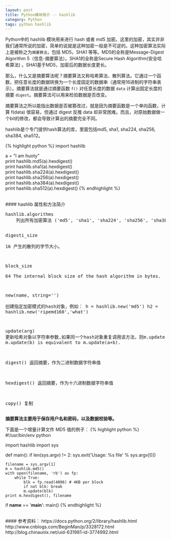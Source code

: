 ```yaml
---
layout: post
title: Python模块简介 -- hashlib
category: Python
tags: python hashlib
---
```


Python中的 hashlib 模块用来进行 hash 或者 md5 加密。这里的加密，其实并非我们通常所说的加密，简单的说就是这种加密一般是不可逆的。这种加密算法实际上是被称之为`摘要算法`，包括 MD5，SHA1 等等。MD5的全称是Message-Digest Algorithm 5（信息-摘要算法）。SHA1的全称是Secure Hash Algorithm(安全哈希算法) 。SHA1基于MD5，加密后的数据长度更长。

那么，什么又是摘要算法呢？摘要算法又称哈希算法、散列算法。它通过一个函数，把任意长度的数据转换为一个长度固定的数据串（通常用16进制的字符串表示）。摘要算法就是通过摘要函数 `f()` 对任意长度的数据 `data` 计算出固定长度的摘要 `digest`。摘要算法可以用来检验数据是否改变。

摘要算法之所以能指出数据是否被篡改过，就是因为摘要函数是一个单向函数，计算 f(data) 很容易，但通过 digest 反推 data 却非常困难。而且，对原始数据做一个bit的修改，都会导致计算出的摘要完全不同。

hashlib是个专门提供hash算法的库，里面包括md5, sha1, sha224, sha256, sha384, sha512。

{% highlight python %}
import hashlib

a = "I am huoty"  
print hashlib.md5(a).hexdigest()  
print hashlib.sha1(a).hexdigest()  
print hashlib.sha224(a).hexdigest()  
print hashlib.sha256(a).hexdigest()  
print hashlib.sha384(a).hexdigest()  
print hashlib.sha512(a).hexdigest()
{% endhighlight %}

<br/>
#### hashlib 属性和方法简介

<div class="hblock"><pre>
hashlib.algorithms    
    列出所有加密算法 ('md5', 'sha1', 'sha224', 'sha256', 'sha384', 'sha512')

digesti_size    
    16 产生的散列的字节大小。

block_size    
    64 The internal block size of the hash algorithm in bytes.

new(name, string='')  
    创建指定加密模式的hash对象，例如：
h = hashlib.new('md5')
h2 = hashlib.new('ripemd160','what')

update(arg)
    更新哈希对象以字符串参数,如果同一个hash对象重复调用该方法，则m.update(a); m.update(b) is equivalent to m.update(a+b).

digest()
    返回摘要，作为二进制数据字符串值

hexdigest()
    返回摘要，作为十六进制数据字符串值

copy()
    复制
</pre></div>

**摘要算法主要用于保存用户名和密码，以及数据校验等。**

下面是一个增量计算文件 MD5 值的例子：
{% highlight python %}
#!/usr/bin/env python

import hashlib
import sys

def main():
    if len(sys.argv) != 2:
        sys.exit('Usage: %s file' % sys.argv[0])

    filename = sys.argv[1]
    m = hashlib.md5()
    with open(filename, 'rb') as fp:
        while True:
            blk = fp.read(4096) # 4KB per block
            if not blk: break
            m.update(blk)
    print m.hexdigest(), filename

if __name__ == '__main__':
    main()
{% endhighlight %}

<br/>
#### 参考资料：
https://docs.python.org/2/library/hashlib.html<br/>
http://www.cnblogs.com/BeginMan/p/3328172.html<br/>
http://blog.chinaunix.net/uid-631981-id-3774992.html<br/>
